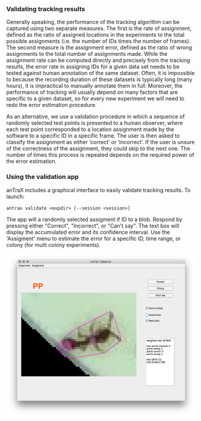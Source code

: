 

### Validating tracking results

Generally speaking, the performance of the tracking algorithm can be captured using two separate measures. The first is the rate of assignment, defined as the ratio of assigned locations in the experiments to the total possible assignments (i.e. the number of IDs times the number of frames). The second measure is the assignment error, defined as the ratio of wrong assignments to the total number of assignments made. While the assignment rate can be computed directly and precisely from the tracking results, the error rate in assigning IDs for a given data set needs to be tested against human annotation of the same dataset. Often, it is impossible to because the recording duration of these datasets is typically long (many hours), it is impractical to manually annotate them in full. Moreover, the performance of tracking will usually depend on many factors that are specific to a given dataset, so for every new experiment we will need to redo the error estimation procedure.

As an alternative, we use a validation procedure in which a sequence of randomly selected test points is presented to a human observer, where each test point corresponded to a location assignment made by the software to a specific ID in a specific frame. The user is then asked to classify the assignment as either ‘correct’ or ‘incorrect’. If the user is unsure of the correctness of the assignment, they could skip to the next one. The number of times this process is repeated depends on the required power of the error estimation. 

### Using the validation app

anTraX includes a graphical interface to easily validate tracking results. To launch:

```console
antrax validate <expdir> [--session <session>]
```

The app will a randomly selected assigment if ID to a blob. Respond by pressing either "Correct", "Incorrect", or "Can't say". The text box will display the accumulated error and its confidence interval. Use the 'Assigment' menu to estimate the error for a specific ID, time range, or colony (for multi colony experiments).

![Validation app](images/validation1.png)